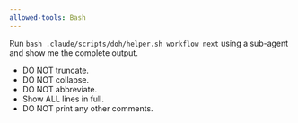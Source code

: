 ```yaml
---
allowed-tools: Bash
---
```


Run `bash .claude/scripts/doh/helper.sh workflow next` using a sub-agent and show me the complete output.

- DO NOT truncate.
- DO NOT collapse.
- DO NOT abbreviate.
- Show ALL lines in full.
- DO NOT print any other comments.
